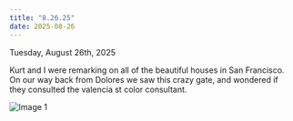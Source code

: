 ```yaml
---
title: "8.26.25"
date: 2025-08-26
---
```

Tuesday, August 26th, 2025

Kurt and I were remarking on all of the beautiful houses in San Francisco. On our way back from Dolores we saw this crazy gate, and wondered if they consulted the valencia st color consultant.

![Image 1](./IMG_6114.jpeg)
